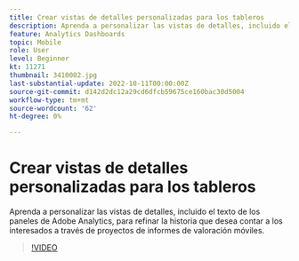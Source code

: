 ```yaml
---
title: Crear vistas de detalles personalizadas para los tableros
description: Aprenda a personalizar las vistas de detalles, incluido el texto de los paneles de Adobe Analytics, para refinar la historia que desea contar a los interesados a través de proyectos de informes de valoración móviles.
feature: Analytics Dashboards
topic: Mobile
role: User
level: Beginner
kt: 11271
thumbnail: 3410002.jpg
last-substantial-update: 2022-10-11T00:00:00Z
source-git-commit: d142d2dc12a29cd6dfcb59675ce160bac30d5004
workflow-type: tm+mt
source-wordcount: '62'
ht-degree: 0%

---
```



# Crear vistas de detalles personalizadas para los tableros

Aprenda a personalizar las vistas de detalles, incluido el texto de los paneles de Adobe Analytics, para refinar la historia que desea contar a los interesados a través de proyectos de informes de valoración móviles.

>[!VIDEO](https://video.tv.adobe.com/v/3410002/?quality=12&learn=on)
